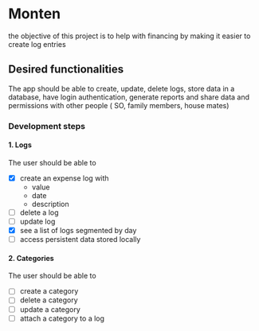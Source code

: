 # Monten

the objective of this project is to help with financing by making it easier to create log entries

## Desired functionalities

The app should be able to create, update, delete logs, store data in a database, have login authentication, generate reports and share data and permissions with other people ( SO, family members, house mates)

### Development steps

#### 1. Logs

The user should be able to 
- [x] create an expense log with
    - value
    - date
    - description
- [ ] delete a log
- [ ] update log
- [x] see a list of logs segmented by day 
- [ ] access persistent data stored locally

#### 2. Categories

The user should be able to 
- [ ] create a category
- [ ] delete a category
- [ ] update a category
- [ ] attach a category to a log
